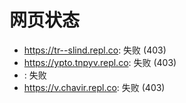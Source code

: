 # 网页状态
- https://tr--slind.repl.co: 失败 (403)
- https://ypto.tnpyv.repl.co: 失败 (403)
- : 失败
- https://v.chavir.repl.co: 失败 (403)
